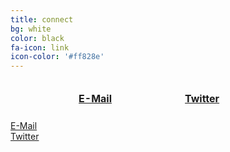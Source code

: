 ```yaml
---
title: connect
bg: white
color: black
fa-icon: link
icon-color: '#ff828e'
---
```


<style>
  table.connect {
    width: 100%;
    border-collapse:separate;
    border-spacing: 100px 5px;
  }
  
  td.connect {
    width: 50%;
    text-align: center;
  }
  
  td.title {
    text-align: center;
    font-weight: bold;
  }
</style>

<table class="connect">
  <tr>
    <td class="connect">
      <a href="mailto:bestpuckin@gmail.com">
         <span class="fa-stack subtlecircle" style="font-size:100px; background:rgba(255,130,142,0.1)">
           <i class="fa fa-circle fa-stack-2x text-white"></i>
           <i class="fa far fa-envelope fa-stack-1x fa-dg"></i>
         </span>
       </a>
    </td>
    <td class="connect">
      <a href="https://twitter.com/bestpuckin" target="_blank">
        <span class="fa-stack subtlecircle" style="font-size:100px; background:rgb(29,161,242,0.1)">
          <i class="fa fa-circle fa-stack-2x text-white"></i>
          <i class="fa fa-twitter fa-stack-1x text-blue"></i>
        </span>
      </a>
    </td>
  </tr>
  <tr>
    <td class="title"><a href="mailto:bestpuckin@gmail.com">E-Mail</a></td>
    <td class="title"><a href="https://twitter.com/bestpuckin" target="_blank">Twitter</a></td>
  </tr>
</table>

<div class="container mx-auto">
  <div class="row">
    <div class="col-lg-6">
      <div class="row">
        <div class="col-lg-6">
          <a href="mailto:bestpuckin@gmail.com">
            <span class="fa-stack subtlecircle" style="font-size:100px; background:rgba(255,130,142,0.1)">
              <i class="fa fa-circle fa-stack-2x text-white"></i>
              <i class="fa far fa-envelope fa-stack-1x fa-dg"></i>
            </span>
          </a>
          <a href="mailto:bestpuckin@gmail.com">E-Mail</a>
        </div>
      </div>
    </div>
    <div class="col-lg-6">
      <div class="row">
        <div class="col-lg-6">
          <a href="https://twitter.com/bestpuckin" target="_blank">
            <span class="fa-stack subtlecircle" style="font-size:100px; background:rgb(29,161,242,0.1)">
              <i class="fa fa-circle fa-stack-2x text-white"></i>
              <i class="fa fa-twitter fa-stack-1x text-blue"></i>
            </span>
          </a>
          <a href="https://twitter.com/bestpuckin" target="_blank">Twitter</a>
        </div>
      </div>  
    </div>
  </div>
</div>

